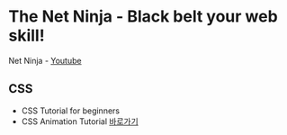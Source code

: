 # The Net Ninja - Black belt your web skill!

Net Ninja - [Youtube](https://www.youtube.com/c/TheNetNinja/featured)



## CSS

- CSS Tutorial for beginners
- CSS Animation Tutorial [바로가기](./css-animations-playlist/README.md)